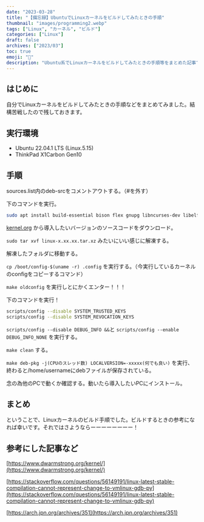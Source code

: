 ```yaml
---
date: "2023-03-28"
title: "【備忘録】UbuntuでLinuxカーネルをビルドしてみたときの手順"
thumbnail: "images/programming2.webp"
tags: ["Linux", "カーネル", "ビルド"]
categories: ["Linux"]
draft: false
archives: ["2023/03"]
toc: true
emoji: "🐧"
description: "Ubuntu系でLinuxカーネルをビルドしてみたときの手順等をまとめた記事です。カーネルのソースコードからビルドしました。"
---
```


## はじめに
自分でLinuxカーネルをビルドしてみたときの手順などをまとめてみました。結構苦戦したので残しておきます。

## 実行環境
- Ubuntu 22.04.1 LTS (Linux.5.15)
- ThinkPad X1Carbon Gen10

## 手順
sources.list内のdeb-srcをコメントアウトする。（#を外す）

下のコマンドを実行。
```bash
sudo apt install build-essential bison flex gnupg libncurses-dev libelf-dev libssl-dev wget && sudo apt build-dep
```
[kernel.org](http://kernel.org) から導入したいバージョンのソースコードをダウンロード。

`sudo tar xvf linux-x.xx.xx.tar.xz` みたいにいい感じに解凍する。

解凍したフォルダに移動する。

`cp /boot/config-$(uname -r) .config` を実行する。（今実行しているカーネルのconfigをコピーするコマンド）

`make oldconfig` を実行しとにかくエンター！！！

下のコマンドを実行！
```bash
scripts/config --disable SYSTEM_TRUSTED_KEYS
scripts/config --disable SYSTEM_REVOCATION_KEYS
```

`scripts/config --disable DEBUG_INFO &&`と `scripts/config --enable DEBUG_INFO_NONE` を実行する。

`make clean` する。

`make deb-pkg -j(CPUのスレッド数) LOCALVERSION=-xxxxx(何でも良い)`  を実行、終わると/home/usernameにdebファイルが保存されている。

念の為他のPCで動くか確認する。動いたら導入したいPCにインストール。

## まとめ
ということで、Linuxカーネルのビルド手順でした。ビルドするときの参考になれば幸いです。それではさようならーーーーーーーー！

## 参考にした記事など
[https://www.dwarmstrong.org/kernel/](https://www.dwarmstrong.org/kernel/)


[https://stackoverflow.com/questions/56149191/linux-latest-stable-compilation-cannot-represent-change-to-vmlinux-gdb-py](https://stackoverflow.com/questions/56149191/linux-latest-stable-compilation-cannot-represent-change-to-vmlinux-gdb-py)

[https://arch.jpn.org/archives/351](https://arch.jpn.org/archives/351)